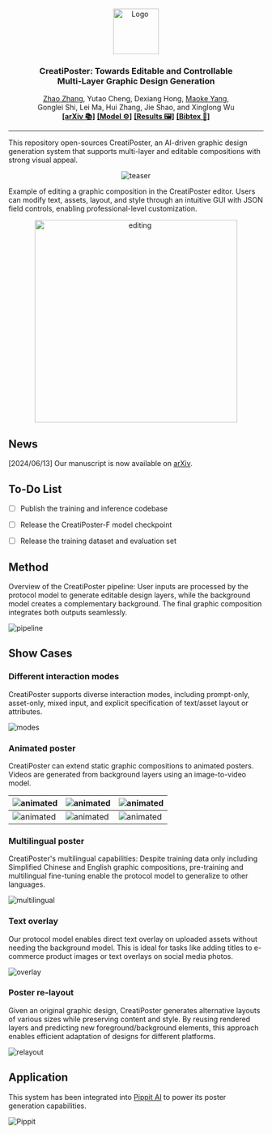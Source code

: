 <!-- PROJECT LOGO -->
<br />
<p align="center">
<img src=".repo/creatiposter_logo.png" alt="Logo" width="90"></a>
<h3 align="center">CreatiPoster: Towards Editable and Controllable<br>Multi-Layer Graphic Design Generation</h3>
<p align="center">
  <a href="https://zhaozhang.net/">Zhao Zhang</a>, Yutao Cheng, Dexiang Hong, <a href="https://dblp.org/pid/210/5108.html">Maoke Yang</a>,<br>
  Gonglei Shi, Lei Ma, Hui Zhang, Jie Shao, and Xinglong Wu<br>
  <a href="#"><strong>[arXiv 📚]</strong></a> 
  <a href="#"><strong>[Model ⚙️]</strong></a> 
  <a href="#"><strong>[Results 🖼️]</strong></a> 
  <a href="#bib"><strong>[Bibtex 🔗]</strong></a>
</p>


***
This repository open-sources CreatiPoster, an AI-driven graphic design generation system that supports multi-layer and editable compositions with strong visual appeal.

<p align="center"> <img src=".repo/teaser.jpg" alt="teaser"/></p>

Example of editing a graphic composition in the CreatiPoster editor. Users can modify text, assets, layout, and style through an intuitive GUI with JSON field controls, enabling professional-level customization.
<p align="center"> <img src=".repo/editing.png" alt="editing" width="400" /></p>




## News
[2024/06/13] Our manuscript is now available on <a href="#">arXiv</a>.

## To-Do List
- [ ] Publish the training and inference codebase
- [ ] Release the CreatiPoster-F model checkpoint
- [ ] Release the training dataset and evaluation set


## Method
Overview of the CreatiPoster pipeline: User inputs are processed by the protocol model to generate editable design layers, while the background model creates a complementary background. The final graphic composition integrates both outputs seamlessly.

![pipeline](.repo/pipeline.png)


## Show Cases

### Different interaction modes
CreatiPoster supports diverse interaction modes, including prompt-only, asset-only, mixed input, and explicit specification of text/asset layout or attributes.

![modes](.repo/interaction.png)

### Animated poster
CreatiPoster can extend static graphic compositions to animated posters. Videos are generated from background layers using an image-to-video model.


![animated](.repo/man.gif) | ![animated](.repo/sheep.gif) | ![animated](.repo/snow.gif) 
--- | --- | --- 
![animated](.repo/sea.gif) | ![animated](.repo/cat.gif) | ![animated](.repo/face.gif) |



### Multilingual poster
CreatiPoster's multilingual capabilities: Despite training data only including Simplified Chinese and English graphic compositions, pre-training and multilingual fine-tuning enable the protocol model to generalize to other languages.

![multilingual](.repo/multilingual.png)

### Text overlay
Our protocol model enables direct text overlay on uploaded assets without needing the background model. This is ideal for tasks like adding titles to e-commerce product images or text overlays on social media photos.

![overlay](.repo/overlaying.png)

### Poster re-layout
Given an original graphic design, CreatiPoster generates alternative layouts of various sizes while preserving content and style. By reusing rendered layers and predicting new foreground/background elements, this approach enables efficient adaptation of designs for different platforms.

![relayout](.repo/relayout.png)



## Application
This system has been integrated into [Pippit AI](http://pippit.capcut.com) to power its poster generation capabilities. 

![Pippit](.repo/pippit_f2d.gif)



